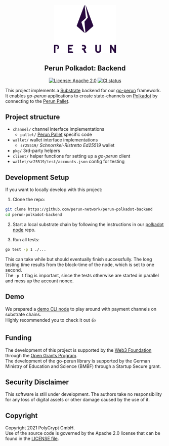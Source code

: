 <h1 align="center"><br>
    <a href="https://perun.network/"><img src=".assets/go-perun.png" alt="Perun" width="196"></a>
<br></h1>

<h2 align="center">Perun Polkadot: Backend</h2>

<p align="center">
  <a href="https://www.apache.org/licenses/LICENSE-2.0.txt"><img src="https://img.shields.io/badge/license-Apache%202-blue" alt="License: Apache 2.0"></a>
  <a href="https://github.com/perun-network/perun-polkadot-backend/actions/workflows/rust.yml"><img src="https://github.com/perun-network/perun-polkadot-backend/actions/workflows/go.yml/badge.svg?branch=main" alt="CI status"></a>
</p>

This project implements a [Substrate] backend for our [go-perun] framework. 
It enables *go-perun* applications to create state-channels on [Polkadot] by connecting to the [Perun Pallet].

## Project structure
* `channel/` channel interface implementations
  * `pallet/` [Perun Pallet] specific code
* `wallet/` wallet interface implementations
  * `sr25519/` *Schnorrkel-Ristretto Ed25519* wallet
* `pkg/` 3rd-party helpers
* `client/` helper functions for setting up a *go-perun* client
* `wallet/sr25519/test/accounts.json` config for testing

## Development Setup
If you want to locally develop with this project:

1. Clone the repo:
```sh
git clone https://github.com/perun-network/perun-polkadot-backend
cd perun-polkadot-backend
```

2. Start a local substrate chain by following the instructions in our [polkadot node] repo.

3. Run all tests:  
```sh
go test -p 1 ./...
```
This can take while but should eventually finish successfully. The long testing time results from the block-time of the node, which is set to one second.  
The `-p 1` flag is important, since the tests otherwise are started in parallel and mess up
the account nonce.

## Demo

We prepared a [demo CLI node] to play around with payment channels on substrate chains.  
Highly recommended you to check it out 👍

## Funding

The development of this project is supported by the [Web3 Foundation] through the [Open Grants Program].  
The development of the go-perun library is supported by the German Ministry of Education and Science (BMBF) through a Startup Secure grant.

## Security Disclaimer

This software is still under development.
The authors take no responsibility for any loss of digital assets or other damage caused by the use of it.

## Copyright

Copyright 2021 PolyCrypt GmbH.  
Use of the source code is governed by the Apache 2.0 license that can be found in the [LICENSE file](LICENSE).

<!--- Links -->

[Polkadot]: https://polkadot.network/
[Substrate]: https://substrate.dev/
[go-perun]: https://github.com/hyperledger-labs/go-perun
[Perun Pallet]: https://github.com/perun-network/perun-polkadot-pallet
[frontend template]: https://github.com/substrate-developer-hub/substrate-front-end-template
[demo CLI node]: https://github.com/perun-network/perun-polkadot-demo
[polkadot node]: https://github.com/perun-network/perun-polkadot-node#usage

[Open Grant]: https://github.com/perun-network/Open-Grants-Program/blob/master/applications/perun_channels.md#w3f-open-grant-proposal
[Web3 Foundation]: https://web3.foundation/about/
[Open Grants Program]: https://github.com/w3f/Open-Grants-Program#open-grants-program-
